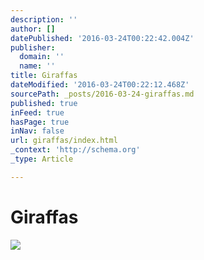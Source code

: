 ```yaml
---
description: ''
author: []
datePublished: '2016-03-24T00:22:42.004Z'
publisher:
  domain: ''
  name: ''
title: Giraffas
dateModified: '2016-03-24T00:22:12.468Z'
sourcePath: _posts/2016-03-24-giraffas.md
published: true
inFeed: true
hasPage: true
inNav: false
url: giraffas/index.html
_context: 'http://schema.org'
_type: Article

---
```

# Giraffas
![](https://the-grid-user-content.s3-us-west-2.amazonaws.com/99499c63-571f-414b-82da-39b48b04a7cd.png)